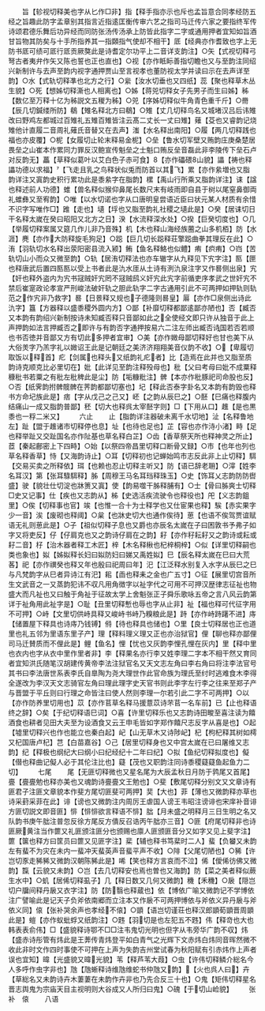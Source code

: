 <!-- { "loadSidebar": true } -->
　　旨【轸视切释美也字从匕作□非】指【释手指亦示也斥也孟旨意合同孝经防五经之旨趣此防字孟章别其指言近指逺匡衡传审六艺之指司马迁传六家之要指终军传诗颂君德乐舞后功异经而同防张汤传汤承上防皆此指字二字或通用押者宜知如旨酒甘旨物其防矣与十手所指养其一指頥指气使却不相干】厎【经典亦作耆致也字上无防书厎可绩可厎行厎贡厥獒此是诗耆定尔功平上二音详支韵注】○矢【式视切释弓弩古者夷弁作矢又陈也誓也正也直也】○视【亦作眡眎善指切瞻也又与至韵注同绍兴新制许与去声至韵内视字通押贾山至言视孝也董防视太学并读曰示在去声详至韵】○水【式轨切释凖也北方之行】○繠【汝水切垂也又四纸】蕊【聚也释草木丛生貌】○死【想姊切释澌也人相离也】○姊【蒋兕切释女子先男子而生曰姊】秭【数亿至万释十亿为秭説文五稯为秭】○兕【序姊切释似牛角青色重千斤】○黹【辰几切鍼缕所防】鵗【雉名释北方曰鵗】○雉【丈几切释鸟名又城堵汉吕后讳雉改曰野鸡左都城过百雉礼五雉百雉皆注云髙二丈长一丈曰雉】薙【芟也又睿韵记烧雉他计直履二音周礼薙氏音替又在去声】滍【水名释出南阳】○履【两几切释践也福也亦皮覆】○柅【女履切止轮末释易金柅】○垒【鲁水切军壁又贿韵庄庚桑楚居畏垒之山崔本作累同力罪反汉鲍宣传魁垒之士魁口贿反垒音磊此非李陵传下垒石卢对反韵无】藟【草释似葛叶以艾白色子赤可食】【亦作礧碨山貌】讄【祷也释讄功德以求福】【飞走且乳之鸟释状似兎而防首以其飞】累【亦作絫増也又脂韵详注又寘韵史积行累功此是黍絫字在脂韵】樏【禹山行所乘又脂韵详注】诔【諡也释述前人功德】蜼【兽名释似猴仰鼻尾长数尺末有岐雨即自县于树以尾窒鼻御両礼蜼彝又至宥韵】○唯【以水切诺也字从口唐明皇尝语近臣曰状元某人材质有余惜不识字写唯作□】踓【走也】壝【垺也又脂至韵礼社稷之壝此是】○癸【居诔切日干名释太嵗在癸曰昭阳又北方之日】湀【水流释深水处】○揆【巨癸切度也】○几【举履切释案属又筵几作儿非乃音殊】机【木也释山海经族蔨之山多机栢】防【水涯】麂【亦作大防释旋毛狗足】○跽【巨几切长跽释荘擎跽曲拳其理反在此】○洧【羽轨切水名释出荥阳密县流入颍】鲔【鱼名释鮥也似鳢】痏【疻痏】○岿【苦轨切山小而众又微至韵】○轨【居洧切释法也亦车辙字从九释见下宄字注】匦【匣也释唐武后置四匦匦以受上书者此是氿水厓从土诗有洌氿泉注字又作晷侧出泉】宄【奸也释外盗内为宄书冦贼奸宄罔不冦贼鸱义奸宄此宄字前循吏序孝武之世奸宄不禁后崔寔政论孝宣严刑峻法破奸轨之胆此轨字二字古通用引此不可两押如押轨则轨范之作宄非乃救字】晷【日景释又规也子德隆则晷皇】厬【亦作□泉侧出诗此氿字】簋【方器释以盛黍稷外圆内方】○鄙【补靡切释都鄙逺鄙亦陋也】否【臧否又本韵有韵绍兴新制按诗未知臧否释只音鄙如此之全使经文即只许从独音于此上声押韵如法言押臧否之即许与有韵否字通押按易六二注左师出臧否诗国若否若顺也书否徳并音鄙又方有切此多押者宜审】○美【亦作媺母鄙切释好也甘也美下从大俗羙字乃羔字礼以媺诏王此是记朝廷之美济济翔翔美音仪韵不收】○【卑履切取饭以释首】疕【剑属也释头又纸韵礼疕者】比【造焉在此并也又脂至质韵诗克顺克比必里切在】妣【此详见至韵注释殁母也】秕【父曰考母曰妣不成粟释穅秕书若粟之有秕左秕稗此是尘】防【垢糠粃注】髀【本亦作秕豚祀司命股也反】○否【纸霁韵拊髀髋髀在荠韵都鄙切塞也】圮【释此否泰字卦名又本韵有韵毁也释书方命圮族此是】痞【字从戊己之己又】岯【之韵从辰巳之】○噽【巳痛也释腹内结痛山一成又脂韵普鄙】秠【切大也释呉太宰噽字则】□【下用从口】趡【是也黒黍也一稃二米又】
　　六止
　　止【脂韵详注器破未离千水切地】沚【名释鲁地左】趾【盟于趡诸市切释停也息】址【也待也足也】芷【容也亦作洔小渚】畤【足也释举趾又交趾国名亦作阯基也草名释白芷】○齿【香草祭天所也释神灵之所止】茝【秦起鄜密上下四畤】○始【以祭四帝昌里切释口断骨又録】○市【也年也列也草名释香草】恃【又海韵诗止】○耳【切释初也记蝉始鸣市志反此非上止切释】駬【交易买卖之所释依】珥【也赖也忍止切释主听又】防【语已辞老耼】○滓【姓李名耳汉】第【张耳騄駬释】胏【周穆王马名耳珰释珠玉】○史【饰耳乂志韵防防辔盛】驶【貌壮仕切淀也牀箦又寘】使【韵易噬干胏释脯有】○士【骨曰胏爽士切释□史又记事】仕【疾也又志韵从】柹【史选活疾流驶令也释役也】戺【义志韵鉏里】○俟【切释事也官】竢【也惟一合十为士释学也又仕宦果也释】騃【赤实果字少一音】涘【废砌也释阈】○枲【也牀史切大也通作俟待】葸【也语不俟驾贾谊赋语无礼则葸此是】○子【祖似切释子息也又爵也亦辰名太嵗在子曰困敦书予弗子如字又将吏反】仔【仔肩克也又之韵诗仔肩在之韵】耔【亦作秄耘耔又之韵诗或耘或耔二音】杍【治木器者释工木匠】梓【木名释楸也杞梓桐梓】○似【详里切释嗣也类也象也】姒【姊姒释长妇曰姒防妇曰娣又禹姓姒】巳【辰名释太嵗在巳曰大荒茖】祀【亦作禩癸也释又年也殷曰祀周曰年】汜【江泛释水别复入水字从辰巳之巳与凡梵韵字从巳者异诗江有汜】耜【臿也释耒之金也广五寸】○征【展里切宫音所生文武音之一又蒸韵犯讳不収凡用角徴字以祉字代之可用不可押汉歴律志征祉也物盛大而凡祉也又曰触于角祉于征故太学上舍魁张正子舜乐歌咏五帝之言八风云韵第详于祉角用此祉字是】○耻【丑里切释慙也辱也字从止非】祉【福也释可代征字用不可押】○峙【文里切供峙具释又峻峙书峙乃糗粮此是】跱【亦作峙跱躇不进】庤【储置屋下释具也诗庤乃钱镈】偫【待也释具也储也】○里【良士切释居也正也道里也礼五邻为里语东里子产】理【释料理义理又正也亦治狱官】俚【聊也释亦鄙俚司马迁賛质而不俚此是】鲤【鱼名】悝【忧也又灰韵李悝孔悝在灰内】里【释中里也衣内也字从衣中里作里者非】李【释果名亦行李又姓李理二字本不相干然又育同者宜知洪氏随笔汉胡建传黄帝李法注狱官名又天文志左角曰李右角曰将注李法官号其书曰李法唐世系表李氏自臯陶为尧大理世作此官命族为理氏至纣时逃难食木李得全遂改为李汉天文志骑官左角曰理此理字史天官书则此李字左行李之往来至郑子产与晋盟于平丘则曰行理之命皆注曰使人然则李理一尔若引此二字不可两押】○以【亦作防养里切用也】苡【亦作苢草名释马援薏苡诗芣苢一名车前】已【止也释语终之辞】○矣【于纪切释语巳词】○喜【许里切释乐也又志韵诗田畯至喜注读为饎酒食也耕者见田大夫至为设酒食又云王申毛皆如字郑作饎尺志反字从喜是也】○起【墟里切释兴也作也能立也秦白起】屺【山无草木又诗陟屺】杞【枸杞释其树如樗又杞国唐卢杞】芑【白苗嘉谷】○己【居里切释身也又中宫太嵗在已曰屠维又志韵】纪【释极也纲纪大曰纲小曰纪经纪十二年曰纪】○拟【鱼纪切释拟度也】儗【僣也释曲记儗人必于其伦注比也】薿【茂也又职韵注同诗黍稷薿薿鱼起鱼力二切】
　　七尾
　　尾【无匪切释微也又星名尾为大辰孟秋日月防于鹑尾又首尾】亹【亹亹勉也释亦美也又魂韵诗亹亹文王勉也】○斐【敷尾切释分别文又文章诗有匪君子注匪文章貌本作斐方尾切匪斐可两押】奜【大也】菲【薄也又微韵释亦草也诗采葑采菲在此】诽【谤也又微韵注内周厉王虐国人谤王韦昭注谤诽也宋庠补音诽方匪切説文即音匪】悱【悱悱欲言释语不悱】朏【月未盛之明释月三日生明之名又队韵书庚午朏注普忽反徐方尾反方僓反召诰丙午朏亦三音】○匪【府尾切释非也诗匪厥黄注当作篚又礼匪颁注匪分也颁赐也廪人匪颁匪音分又如字又见上斐字注】篚【箧也释方曰筐员曰篚又见匪字注】棐【辅也释书笃棐时二人】蜚【负蠜又未韵左有蜚不为灾在未内一蜚冲天蜚英声音蜚平声不收】○陫【父尾切陋也】○豨【许岂切豕走豨豨又微韵汉朝陈豨此是】唏【笑也释方言哀而不泣】俙【僾俙彷佛又微韵】霼【云貌又未韵】○岂【去几切释安也焉也曽也又海韵】防【菜之美者释似蕨生水中】○虮【居俙切释虱子】几【释日数又几何又微韵】穖【禾穖】○扆【隠岂切户牖间释丹扆又衣字注】防【防翳也释蔵也】依【博依广喻又微韵记不学博依注广譬喻此是记天子负斧依南郷而立注本又作扆不可两押博依与斧依义异丹扆与斧依义同】偯【张补哭余声也孝经不偯】○顗【语岂切谨荘也释汉郎顗荀顗晋周顗此是】螘【亦作蚁蚍蜉又纸韵注】○韪【羽切是也左犯五不韪】伟【释竒也大也韩表表俞伟】□【盛貌释诗鄂不□□注韦鬼切光明也但字从韦旁华广韵不収】炜【盛赤诗彤管有炜此是王莾传青炜登平如白青气之光辉下文赤炜白炜同音晖然微不收此非时文作四时事使不可押在上声为失韵吉州堂试春为秋阳赋有引赤炜作上声者误也宜知】暐【光盛貌又暐光貌】苇【释芦苇大葭】○虫【许伟切释鳞介総名今人多呼作虫字非也】虺【虺蜥释诗维虺维蛇书仲虺又韵】【火也呉人曰】卉【草総名又未韵诗卉木萋萋在未韵作卉非也乃先合反三十也】○鬼【矩伟切释星名晋志舆鬼为宗庙天目主视明则大谷成又人所归曰鬼】○磈【于切山崄貌】
　　张补　偯
　　八语
